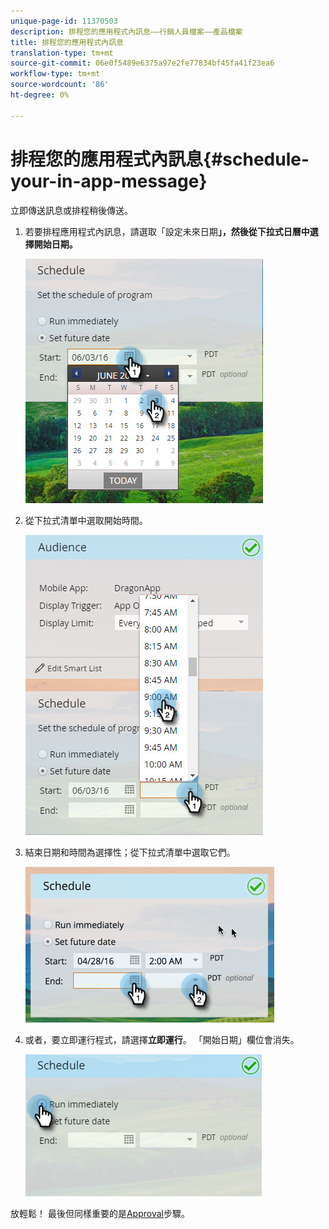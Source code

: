 ```yaml
---
unique-page-id: 11370503
description: 排程您的應用程式內訊息——行銷人員檔案——產品檔案
title: 排程您的應用程式內訊息
translation-type: tm+mt
source-git-commit: 06e0f5489e6375a97e2fe77834bf45fa41f23ea6
workflow-type: tm+mt
source-wordcount: '86'
ht-degree: 0%

---
```



# 排程您的應用程式內訊息{#schedule-your-in-app-message}

立即傳送訊息或排程稍後傳送。

1. 若要排程應用程式內訊息，請選取「設定未來日期&#x200B;**」，然後從下拉式日曆中選擇開始日期。**

   ![](assets/schedule-your-in-app-message-1.png)

1. 從下拉式清單中選取開始時間。

   ![](assets/schedule-your-in-app-message-2.png)

1. 結束日期和時間為選擇性；從下拉式清單中選取它們。

   ![](assets/schedule-your-in-app-message-3.png)

1. 或者，要立即運行程式，請選擇&#x200B;**立即運行**。 「開始日期」欄位會消失。

   ![](assets/schedule-your-in-app-message-4.png)

放輕鬆！ 最後但同樣重要的是[Approval](/help/marketo/product-docs/mobile-marketing/in-app-messages/sending-your-in-app-message/approve-your-in-app-message.md)步驟。
